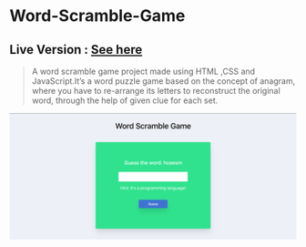 # Word-Scramble-Game

## Live Version : [See here](https://sauravchamoli17.github.io/Word-Scramble-Game/)

> A word scramble game project made using HTML ,CSS and JavaScript.It’s a word puzzle game based on the concept of anagram, where you have to re-arrange its letters to reconstruct the original word, through the help of given clue for each set.

[![Preview](preview.png)](https://sauravchamoli17.github.io/Word-Scramble-Game/)

